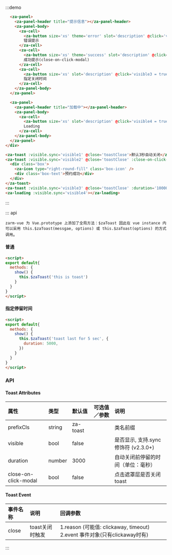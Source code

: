 <script>
export default {
  data() {
    return {
      visible1: false,
      visible2: false,
      visible3: false,
      visible4: false,
      isLoading: false
    }
  },
  methods: {
    toastClose(reason, event){
      console.log(reason, event);
    }
  },
};
</script>


:::demo
```html
  <za-panel>
    <za-panel-header title="提示信息"></za-panel-header>
    <za-panel-body>
      <za-cell>
        <za-button size='xs' theme='error' slot='description' @click='visible1 = true'>开启</za-button>
        错误提示
      </za-cell>
      <za-cell>
        <za-button size='xs' theme='success' slot='description' @click='visible2 = true'>开启</za-button>
        成功提示(close-on-click-modal)
      </za-cell>
      <za-cell>
        <za-button size='xs' slot='description' @click='visible3 = true'>开启</za-button>
        指定关闭时间
      </za-cell>
    </za-panel-body>
  </za-panel>

  <za-panel>
    <za-panel-header title="加载中"></za-panel-header>
    <za-panel-body>
      <za-cell>
        <za-button size='xs' slot='description' @click='visible4 = true'>开启</za-button>
        Loading
      </za-cell>
    </za-panel-body>
  </za-panel>
</div>

<za-toast :visible.sync='visible1' @close='toastClose'>默认3秒自动关闭</za-toast>
<za-toast :visible.sync='visible2' @close='toastClose' :close-on-click-modal='true'>
  <div class='box'>
    <za-icon type="right-round-fill" class='box-icon' />
    <div class='box-text'>预约成功</div>
  </div>
</za-toast>
<za-toast :visible.sync='visible3' @close='toastClose' :duration='10000'>指定10秒自动关闭</za-toast>
<za-loading :visible.sync='visible4'></za-loading>
```
:::

::: api

`zarm-vue 为 Vue.prototype 上添加了全局方法：$zaToast 因此在 vue instance 内可以采用
this.$zaToast(messgae, options) 或 this.$zaToast(options) 的方式调用`。

#### 普通
```html
<script>
export default{
  methods: {
    show() {
      this.$zaToast('this is toast')
    }
  }
}
</script>
```

#### 指定停留时间

```html
<script>
export default{
  methods: {
    show() {
      this.$zaToast('toast last for 5 sec', {
        duration: 5000,
      })
    }
  }
}
</script>
```


### API

#### Toast Attributes

| 属性 | 类型 | 默认值 | 可选值／参数 | 说明 |
| :--- | :--- | :--- | :--- | :--- |
| prefixCls | string | za-toast | | 类名前缀 |
| visible | bool | false | | 是否显示, 支持.sync修饰符 (v2.3.0+) |
| duration | number | 3000 | | 自动关闭前停留的时间（单位：毫秒） |
| close-on-click-modal | bool | false | | 点击遮罩层是否关闭toast |

#### Toast Event

| 事件名称 | 说明 | 回调参数 |
| :--- | :--- | :--- |
| close | toast关闭时触发 | 1.reason (可能值: clickaway, timeout) 2.event 事件对象(只有clickaway时有) |

:::